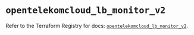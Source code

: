 # `opentelekomcloud_lb_monitor_v2`

Refer to the Terraform Registry for docs: [`opentelekomcloud_lb_monitor_v2`](https://registry.terraform.io/providers/opentelekomcloud/opentelekomcloud/1.36.12/docs/resources/lb_monitor_v2).
